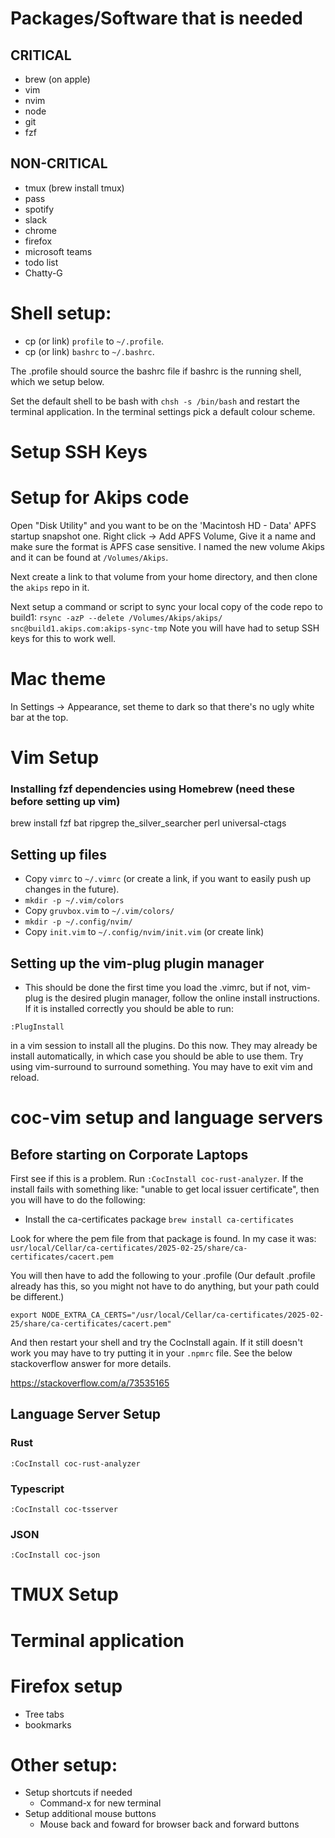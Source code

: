 
# Packages/Software that is needed

## CRITICAL
- brew (on apple)
- vim
- nvim
- node
- git
- fzf

## NON-CRITICAL
- tmux (brew install tmux)
- pass
- spotify
- slack
- chrome
- firefox
- microsoft teams
- todo list
- Chatty-G

# Shell setup:
- cp (or link) `profile` to `~/.profile`.
- cp (or link) `bashrc` to `~/.bashrc`.

The .profile should source the bashrc file if bashrc is the running shell, which we setup below.

Set the default shell to be bash with `chsh -s /bin/bash` and restart the terminal application.
In the terminal settings pick a default colour scheme.

# Setup SSH Keys

# Setup for Akips code
Open "Disk Utility" and you want to be on the 'Macintosh HD - Data' APFS startup snapshot one.
Right click -> Add APFS Volume, Give it a name and make sure the format is APFS case sensitive. I
named the new volume Akips and it can be found at `/Volumes/Akips`.

Next create a link to that volume from your home directory, and then clone the `akips` repo in it.

Next setup a command or script to sync your local copy of the code repo to build1:
`rsync -azP --delete /Volumes/Akips/akips/ snc@build1.akips.com:akips-sync-tmp`
Note you will have had to setup SSH keys for this to work well.

# Mac theme
In Settings -> Appearance, set theme to dark so that there's no ugly white bar at the top.

# Vim Setup

### Installing fzf dependencies using Homebrew (need these before setting up vim)
brew install fzf bat ripgrep the_silver_searcher perl universal-ctags

## Setting up files

- Copy `vimrc` to `~/.vimrc` (or create a link, if you want to easily push up changes in the
  future).
- `mkdir -p ~/.vim/colors`
- Copy `gruvbox.vim` to `~/.vim/colors/`
- `mkdir -p ~/.config/nvim/`
- Copy `init.vim` to `~/.config/nvim/init.vim` (or create link)

## Setting up the vim-plug plugin manager
- This should be done the first time you load the .vimrc, but if not, vim-plug is the desired plugin manager, follow
  the online install instructions. If it is installed correctly you should be able to run:

`:PlugInstall`

in a vim session to install all the plugins. Do this now. They may already be install automatically, in which case you
should be able to use them. Try using vim-surround to surround something. You may have to exit vim and reload.

# coc-vim setup and language servers

## Before starting on Corporate Laptops
First see if this is a problem. Run `:CocInstall coc-rust-analyzer`. If the install fails with
something like: "unable to get local issuer certificate", then you will have to do the following:

- Install the ca-certificates package
`brew install ca-certificates`

Look for where the pem file from that package is found. In my case it was:
`usr/local/Cellar/ca-certificates/2025-02-25/share/ca-certificates/cacert.pem`

You will then have to add the following to your .profile (Our default .profile already has this, so
you might not have to do anything, but your path could be different.)

`export NODE_EXTRA_CA_CERTS="/usr/local/Cellar/ca-certificates/2025-02-25/share/ca-certificates/cacert.pem"`

And then restart your shell and try the CocInstall again. If it still doesn't work you may have to
try putting it in your `.npmrc` file. See the below stackoverflow answer for more details.

https://stackoverflow.com/a/73535165

## Language Server Setup

### Rust
`:CocInstall coc-rust-analyzer`

### Typescript
`:CocInstall coc-tsserver`

### JSON
`:CocInstall coc-json`

# TMUX Setup

# Terminal application

# Firefox setup
- Tree tabs
- bookmarks

# Other setup:
- Setup shortcuts if needed
    - Command-x for new terminal
- Setup additional mouse buttons
    - Mouse back and foward for browser back and forward buttons
